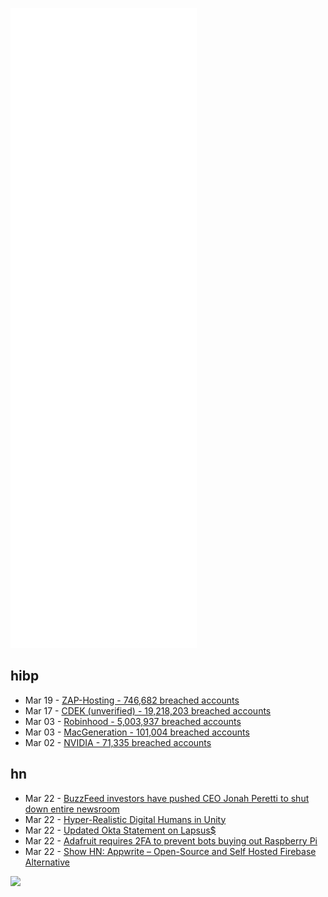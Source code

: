 ![Metrics](https://raw.githubusercontent.com/phixion/phixion/master/metrics.svg)

## hibp

<!--
for https://github.com/phixion/phixion/blob/main/.github/workflows/feeds.yml
-->
<!--START_SECTION:haveibeenpwnd-->
- Mar 19 - [ZAP-Hosting - 746,682 breached accounts](https://haveibeenpwned.com/PwnedWebsites#ZAPHosting)
- Mar 17 - [CDEK (unverified) - 19,218,203 breached accounts](https://haveibeenpwned.com/PwnedWebsites#CDEK)
- Mar 03 - [Robinhood - 5,003,937 breached accounts](https://haveibeenpwned.com/PwnedWebsites#Robinhood)
- Mar 03 - [MacGeneration - 101,004 breached accounts](https://haveibeenpwned.com/PwnedWebsites#MacGeneration)
- Mar 02 - [NVIDIA - 71,335 breached accounts](https://haveibeenpwned.com/PwnedWebsites#NVIDIA)
<!--END_SECTION:haveibeenpwnd-->

## hn

<!--
for https://github.com/phixion/phixion/blob/main/.github/workflows/feeds.yml
-->
<!--START_SECTION:hn-->
- Mar 22 - [BuzzFeed investors have pushed CEO Jonah Peretti to shut down entire newsroom](https://www.cnbc.com/2022/03/22/buzzfeed-investors-have-pushed-ceo-jonah-peretti-to-shut-down-newsroom.html)
- Mar 22 - [Hyper-Realistic Digital Humans in Unity](https://unity.com/demos/enemies)
- Mar 22 - [Updated Okta Statement on Lapsus$](https://www.okta.com/blog/2022/03/updated-okta-statement-on-lapsus/)
- Mar 22 - [Adafruit requires 2FA to prevent bots buying out Raspberry Pi](https://blog.adafruit.com/2022/03/17/verified-accounts-secured-with-2fa-for-some-high-demand-products/)
- Mar 22 - [Show HN: Appwrite – Open-Source and Self Hosted Firebase Alternative](https://github.com/appwrite/appwrite)
<!--END_SECTION:hn-->

<!--
for https://yhype.me
-->
![](https://hit.yhype.me/github/profile?user_id=13013670)
